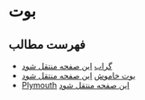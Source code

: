 # بوت

## فهرست مطالب
- [گراب](./content/grub) [این صفحه منتقل شود](https://wiki.archusers.ir/index.php/%DA%AF%D8%B1%D8%A7%D8%A8)
- [بوت خاموش](./content/silent_boot) [این صفحه منتقل شود](https://wiki.archusers.ir/index.php/%D8%A8%D9%88%D8%AA_%D8%AE%D8%A7%D9%85%D9%88%D8%B4)
- [Plymouth](./conetnt/plymouth) [این صفحه منتقل شود](https://wiki.archusers.ir/index.php/Plymouth)
